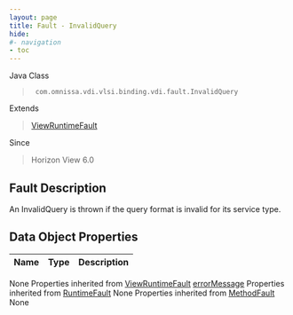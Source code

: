 ```yaml
---
layout: page
title: Fault - InvalidQuery
hide:
#- navigation
- toc
---
```








Java Class
> ` com.omnissa.vdi.vlsi.binding.vdi.fault.InvalidQuery`

Extends
> [ViewRuntimeFault](vdi.fault.ViewRuntimeFault.md)

Since
> Horizon View 6.0


## Fault Description

An InvalidQuery is thrown if the query format is invalid for its service type.

## Data Object Properties

 Name | Type | Description
:---|:---:|:---
None
Properties inherited from [ViewRuntimeFault](vdi.fault.ViewRuntimeFault.md)
[errorMessage](vdi.fault.ViewRuntimeFault.md#errorMessage)
Properties inherited from [RuntimeFault](vmodl.RuntimeFault.md)
None
Properties inherited from [MethodFault](vmodl.MethodFault.md)
None


 
